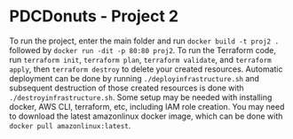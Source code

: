 # PDCDonuts - Project 2

To run the project, enter the main folder and run `docker build -t proj2 .` followed by `docker run -dit -p 80:80 proj2`. To run the Terraform code, run `terraform init`, `terraform plan`, `terraform validate`, and `terraform apply`, then `terraform destroy` to delete your created resources. Automatic deployment can be done by running `./deployinfrastructure.sh` and subsequent destruction of those created resources is done with `./destroyinfrastructure.sh`. Some setup may be needed with installing docker, AWS CLI, terraform, etc, including IAM role creation. You may need to download the latest amazonlinux docker image, which can be done with `docker pull amazonlinux:latest`.
